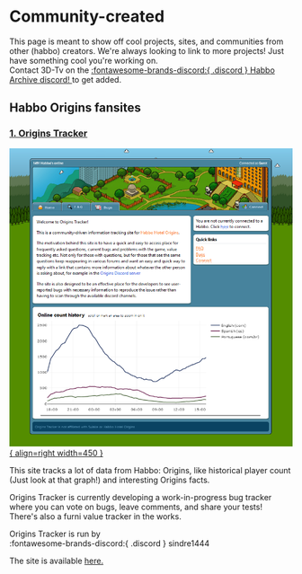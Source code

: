 # Community-created
This page is meant to show off cool projects, sites, and communities from other (habbo) creators.
We're always looking to link to more projects! Just have something cool you're working on. 
<br> Contact 3D-Tv on the [:fontawesome-brands-discord:{ .discord } Habbo Archive discord! ](https://discord.gg/5u2VDQM2eV) to get added.

## Habbo Origins fansites
### [1. Origins Tracker](https://origins-tracker.com/)

<a href="https://origins-tracker.com/">![origins-tracker.com frontpage image](../assets/images/partner-sites/origins-tracker-dotcom.png){ align=right width=450 }</a>

This site tracks a lot of data from Habbo: Origins, like historical player count (Just look at that graph!) and interesting Origins facts.

Origins Tracker is currently developing a work-in-progress bug tracker where you can vote on bugs, leave comments, and share your tests! <br>There's also a furni value tracker in the works.

Origins Tracker is run by <br> 
<span class="discord-reference">:fontawesome-brands-discord:{ .discord } sindre1444<span>

The site is available [here.](https://origins-tracker.com/)
